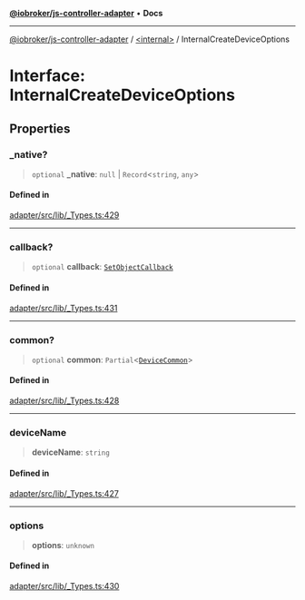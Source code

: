 [**@iobroker/js-controller-adapter**](../../README.md) • **Docs**

***

[@iobroker/js-controller-adapter](../../globals.md) / [\<internal\>](../README.md) / InternalCreateDeviceOptions

# Interface: InternalCreateDeviceOptions

## Properties

### \_native?

> `optional` **\_native**: `null` \| `Record`\<`string`, `any`\>

#### Defined in

[adapter/src/lib/\_Types.ts:429](https://github.com/ioBroker/ioBroker.js-controller/blob/6c3a3884e29c4b6f03de102d699f9813dd546c7d/packages/adapter/src/lib/_Types.ts#L429)

***

### callback?

> `optional` **callback**: [`SetObjectCallback`](../type-aliases/SetObjectCallback.md)

#### Defined in

[adapter/src/lib/\_Types.ts:431](https://github.com/ioBroker/ioBroker.js-controller/blob/6c3a3884e29c4b6f03de102d699f9813dd546c7d/packages/adapter/src/lib/_Types.ts#L431)

***

### common?

> `optional` **common**: `Partial`\<[`DeviceCommon`](DeviceCommon.md)\>

#### Defined in

[adapter/src/lib/\_Types.ts:428](https://github.com/ioBroker/ioBroker.js-controller/blob/6c3a3884e29c4b6f03de102d699f9813dd546c7d/packages/adapter/src/lib/_Types.ts#L428)

***

### deviceName

> **deviceName**: `string`

#### Defined in

[adapter/src/lib/\_Types.ts:427](https://github.com/ioBroker/ioBroker.js-controller/blob/6c3a3884e29c4b6f03de102d699f9813dd546c7d/packages/adapter/src/lib/_Types.ts#L427)

***

### options

> **options**: `unknown`

#### Defined in

[adapter/src/lib/\_Types.ts:430](https://github.com/ioBroker/ioBroker.js-controller/blob/6c3a3884e29c4b6f03de102d699f9813dd546c7d/packages/adapter/src/lib/_Types.ts#L430)
